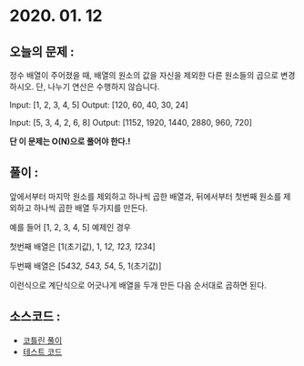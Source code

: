 # 2020. 01. 12

## 오늘의 문제 : 
정수 배열이 주어졌을 때, 배열의 원소의 값을 자신을 제외한 다른 원소들의 곱으로 변경하시오.
단, 나누기 연산은 수행하지 않습니다.

Input: [1, 2, 3, 4, 5]
Output: [120, 60, 40, 30, 24]

Input: [5, 3, 4, 2, 6, 8]
Output: [1152, 1920, 1440, 2880, 960, 720]

**단 이 문제는 O(N)으로 풀어야 한다.!**

## 풀이 : 

앞에서부터 마지막 원소를 제외하고 하나씩 곱한 배열과, 뒤에서부터 첫번째 원소를 제외하고 하나씩 곱한 배열 두가지를 만든다.

예를 들어 [1, 2, 3, 4, 5] 예제인 경우


첫번째 배열은 [1(초기값), 1,     1*2, 1*2*3, 1*2*3*4]


두번째 배열은 [5*4*3*2, 5*4*3, 5*4, 5,     1(초기값)]

이런식으로 계단식으로 어긋나게 배열을 두개 만든 다음 순서대로 곱하면 된다.  

## 소스코드 : 

- [코틀린 풀이](../../src/main/java/dev/haenara/mailprogramming/solution/y2020/m01/d12/Solution200112.kt)
- [테스트 코드](../../src/test/java/dev/haenara/mailprogramming/solution/y2020/m01/d12/Solution200112Test.kt)
